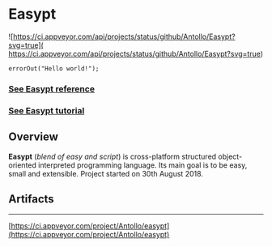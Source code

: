 # Easypt

![https://ci.appveyor.com/api/projects/status/github/Antollo/Easypt?svg=true]( https://ci.appveyor.com/api/projects/status/github/Antollo/Easypt?svg=true)

    errorOut("Hello world!");

### [See Easypt reference](https://antollo.github.io/Easypt)

### [See Easypt tutorial](https://antollo.github.io/Easypt/tutorial)

## Overview

__Easypt__ (_blend of easy and script_) is cross-platform structured object-oriented interpreted programming language. Its main goal is to be easy, small and extensible. Project started on 30th August 2018.
 
## Artifacts
--------

[https://ci.appveyor.com/project/Antollo/easypt](https://ci.appveyor.com/project/Antollo/easypt)